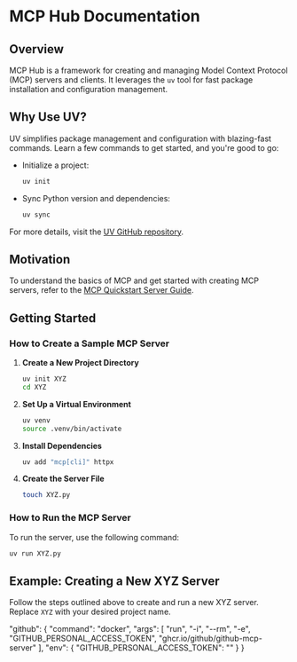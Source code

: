 # MCP Hub Documentation

## Overview
MCP Hub is a framework for creating and managing Model Context Protocol (MCP) servers and clients. It leverages the `uv` tool for fast package installation and configuration management.

## Why Use UV?
UV simplifies package management and configuration with blazing-fast commands. Learn a few commands to get started, and you're good to go:

- Initialize a project:
  ```bash
  uv init
  ```
- Sync Python version and dependencies:
  ```bash
  uv sync
  ```

For more details, visit the [UV GitHub repository](https://github.com/astral-sh/uv).

## Motivation
To understand the basics of MCP and get started with creating MCP servers, refer to the [MCP Quickstart Server Guide](https://modelcontextprotocol.io/quickstart/server).

## Getting Started

### How to Create a Sample MCP Server

1. **Create a New Project Directory**
   ```bash
   uv init XYZ
   cd XYZ
   ```

2. **Set Up a Virtual Environment**
   ```bash
   uv venv
   source .venv/bin/activate
   ```

3. **Install Dependencies**
   ```bash
   uv add "mcp[cli]" httpx
   ```

4. **Create the Server File**
   ```bash
   touch XYZ.py
   ```

### How to Run the MCP Server
To run the server, use the following command:
```bash
uv run XYZ.py
```

## Example: Creating a New XYZ Server

Follow the steps outlined above to create and run a new XYZ server. Replace `XYZ` with your desired project name.


<!-- Git hub copilot automation with git mcp server  -->
 "github": {
            "command": "docker",
            "args": [
                "run",
                "-i",
                "--rm",
                "-e",
                "GITHUB_PERSONAL_ACCESS_TOKEN",
                "ghcr.io/github/github-mcp-server"
            ],
            "env": {
                "GITHUB_PERSONAL_ACCESS_TOKEN": "<YOUR API KEY>"
            }
        }